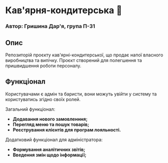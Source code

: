 # Кав'ярня-кондитерська 🍵

### Автор: Гришина Дар'я, група П-31

## Опис

Репозиторій проєкту кав'ярні-кондитерської, що продає напої власного виробництва та випічку. Проєкт створений для полегшення та пришвидшення роботи персоналу.

## Функціонал

Користувачами є адмін та баристи, вони можуть увійти у систему та користуватись згідно своїх ролей.

Загальний функціонал:
- **Додавання нового замовленння;**
- **Перегляд меню та пошук товарів;**
- **Реєстрування клієнтів для програм лояльності.**

Додатковий функціонал для адміністратора:
- **Формування аналітичних звітів;**
- **Введення змін щодо інформації;**
